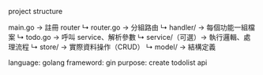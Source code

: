 project structure

main.go → 註冊 router
↳ router.go → 分組路由
↳ handler/ → 每個功能一組檔案
↳ todo.go → 呼叫 service、解析參數
↳ service/（可選）→ 執行邏輯、處理流程
↳ store/ → 實際資料操作（CRUD）
↳ model/ → 結構定義

language: golang
frameword: gin
purpose: create todolist api
